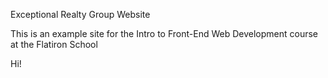 Exceptional Realty Group Website

This is an example site for the Intro to Front-End Web Development course at the Flatiron School

Hi!
